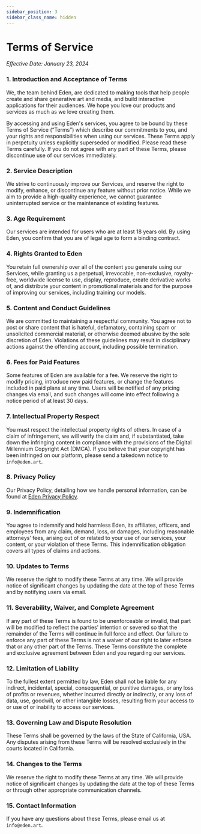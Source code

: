 ```yaml
---
sidebar_position: 3
sidebar_class_name: hidden
---
```


# Terms of Service
*Effective Date: January 23, 2024*

### 1. Introduction and Acceptance of Terms
We, the team behind Eden, are dedicated to making tools that help people create and share generative art and media, and build interactive applications for their audiences. We hope you love our products and services as much as we love creating them.

By accessing and using Eden's services, you agree to be bound by these Terms of Service (“Terms”) which describe our commitments to you, and your rights and responsibilities when using our services. These Terms apply in perpetuity unless explicitly superseded or modified. Please read these Terms carefully. If you do not agree with any part of these Terms, please discontinue use of our services immediately.

### 2. Service Description
We strive to continuously improve our Services, and reserve the right to modify, enhance, or discontinue any feature without prior notice. While we aim to provide a high-quality experience, we cannot guarantee uninterrupted service or the maintenance of existing features.

### 3. Age Requirement
Our services are intended for users who are at least 18 years old. By using Eden, you confirm that you are of legal age to form a binding contract.

### 4. Rights Granted to Eden
You retain full ownership over all of the content you generate using our Services, while granting us a perpetual, irrevocable, non-exclusive, royalty-free, worldwide license to use, display, reproduce, create derivative works of, and distribute your content in promotional materials and for the purpose of improving our services, including training our models.

### 5. Content and Conduct Guidelines
We are committed to maintaining a respectful community. You agree not to post or share content that is hateful, defamatory, containing spam or unsolicited commercial material, or otherwise deemed abusive by the sole discretion of Eden. Violations of these guidelines may result in disciplinary actions against the offending account, including possible termination.

### 6. Fees for Paid Features
Some features of Eden are available for a fee. We reserve the right to modify pricing, introduce new paid features, or change the features included in paid plans at any time. Users will be notified of any pricing changes via email, and such changes will come into effect following a notice period of at least 30 days.

### 7. Intellectual Property Respect
You must respect the intellectual property rights of others. In case of a claim of infringement, we will verify the claim and, if substantiated, take down the infringing content in compliance with the provisions of the Digital Millennium Copyright Act (DMCA). If you believe that your copyright has been infringed on our platform, please send a takedown notice to `info@eden.art`.

### 8. Privacy Policy
Our Privacy Policy, detailing how we handle personal information, can be found at [Eden Privacy Policy](/docs/overview/privacy).

### 9. Indemnification
You agree to indemnify and hold harmless Eden, its affiliates, officers, and employees from any claim, demand, loss, or damages, including reasonable attorneys’ fees, arising out of or related to your use of our services, your content, or your violation of these Terms. This indemnification obligation covers all types of claims and actions.

### 10. Updates to Terms
We reserve the right to modify these Terms at any time. We will provide notice of significant changes by updating the date at the top of these Terms and by notifying users via email.

### 11. Severability, Waiver, and Complete Agreement
If any part of these Terms is found to be unenforceable or invalid, that part will be modified to reflect the parties' intention or severed so that the remainder of the Terms will continue in full force and effect. Our failure to enforce any part of these Terms is not a waiver of our right to later enforce that or any other part of the Terms. These Terms constitute the complete and exclusive agreement between Eden and you regarding our services.

### 12. Limitation of Liability
To the fullest extent permitted by law, Eden shall not be liable for any indirect, incidental, special, consequential, or punitive damages, or any loss of profits or revenues, whether incurred directly or indirectly, or any loss of data, use, goodwill, or other intangible losses, resulting from your access to or use of or inability to access our services.

### 13. Governing Law and Dispute Resolution
These Terms shall be governed by the laws of the State of California, USA. Any disputes arising from these Terms will be resolved exclusively in the courts located in California.

### 14. Changes to the Terms
We reserve the right to modify these Terms at any time. We will provide notice of significant changes by updating the date at the top of these Terms or through other appropriate communication channels.

### 15. Contact Information
If you have any questions about these Terms, please email us at `info@eden.art`.
